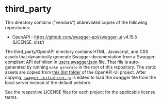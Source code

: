 # third_party
This directory contains ("vendors") abbreviated copies of the following repositories:

* OpenAPI - https://github.com/swagger-api/swagger-ui v4.15.5 (LICENSE, dist/)

The third_party/OpenAPI directory contains HTML, Javascript,
and CSS assets that dynamically generate Swagger documentation from a
Swagger-compliant API definition in [users.swagger.json](./OpenAPI/users/v1/users.swagger.json)
file. That file is auto-generated by running `make generate` in the root
of this repository. The static assets are copied from
[this dist folder](https://github.com/swagger-api/swagger-ui/tree/v4.15.5/dist)
of the OpenAPI-UI project. After copying, [`swagger-initializer.js`](./OpenAPI/swagger-initializer.js)
is edited to load the swagger file from the local server instead of the default petstore.

See the respective LICENSE files for each project for the applicable license terms.
